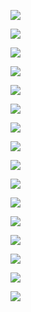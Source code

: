 ![](C:\Users\SSAFY\AppData\Roaming\marktext\images\2023-09-20-14-35-21-image.png)

![](C:\Users\SSAFY\AppData\Roaming\marktext\images\2023-09-20-14-36-07-image.png)

![](C:\Users\SSAFY\AppData\Roaming\marktext\images\2023-09-20-14-36-19-image.png)

![](C:\Users\SSAFY\AppData\Roaming\marktext\images\2023-09-20-14-36-35-image.png)

![](C:\Users\SSAFY\AppData\Roaming\marktext\images\2023-09-20-14-36-44-image.png)

![](C:\Users\SSAFY\AppData\Roaming\marktext\images\2023-09-20-14-36-56-image.png)

![](C:\Users\SSAFY\AppData\Roaming\marktext\images\2023-09-20-14-37-05-image.png)

![](C:\Users\SSAFY\AppData\Roaming\marktext\images\2023-09-20-14-37-40-image.png)

![](C:\Users\SSAFY\AppData\Roaming\marktext\images\2023-09-20-14-37-53-image.png)

![](C:\Users\SSAFY\AppData\Roaming\marktext\images\2023-09-20-14-38-01-image.png)

![](C:\Users\SSAFY\AppData\Roaming\marktext\images\2023-09-20-14-38-09-image.png)

![](C:\Users\SSAFY\AppData\Roaming\marktext\images\2023-09-20-14-38-26-image.png)

![](C:\Users\SSAFY\AppData\Roaming\marktext\images\2023-09-20-14-38-36-image.png)

![](C:\Users\SSAFY\AppData\Roaming\marktext\images\657c0a548db817d17a09b6c7e588526412e133be.png)

![](C:\Users\SSAFY\AppData\Roaming\marktext\images\6e9abd7dbacb82cf9ea07d432a4f553c23e08a2e.png)

![](C:\Users\SSAFY\AppData\Roaming\marktext\images\1557123a6161c7d4aee409edb739aa0d70f5bf37.png)

